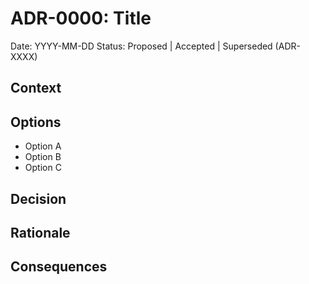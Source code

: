 # ADR-0000: Title
Date: YYYY-MM-DD
Status: Proposed | Accepted | Superseded (ADR-XXXX)

## Context
<Problem and constraints>
<Goals>

## Options
- Option A
- Option B
- Option C

## Decision
<Chosen option>

## Rationale
<Rationale behind decision>

## Consequences
<Tradeoffs and risks>